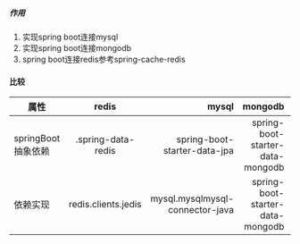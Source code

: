 ##### 作用
1. 实现spring boot连接mysql
2. 实现spring boot连接mongodb
3. spring boot连接redis参考spring-cache-redis

#### 比较
| 属性   |  redis          |  mysql | mongodb | h2|
|----------|:-------------:|------:| ------:| ------:|
| springBoot抽象依赖 |  .spring-data-redis | spring-boot-starter-data-jpa | spring-boot-starter-data-mongodb | spring-boot-starter-data-jpa|
| 依赖实现 |   redis.clients.jedis  |   mysql.mysqlmysql-connector-java | spring-boot-starter-data-mongodb | com.h2database.h2|
